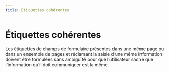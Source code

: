 ```yaml
---
title: Étiquettes cohérentes
---
```


# Étiquettes cohérentes


Les étiquettes de champs de formulaire présentes dans une même page ou dans un ensemble de pages et réclamant la saisie d’une même information doivent être formulées sans ambiguïté pour que l’utilisateur sache que l’information qu’il doit communiquer est la même.
